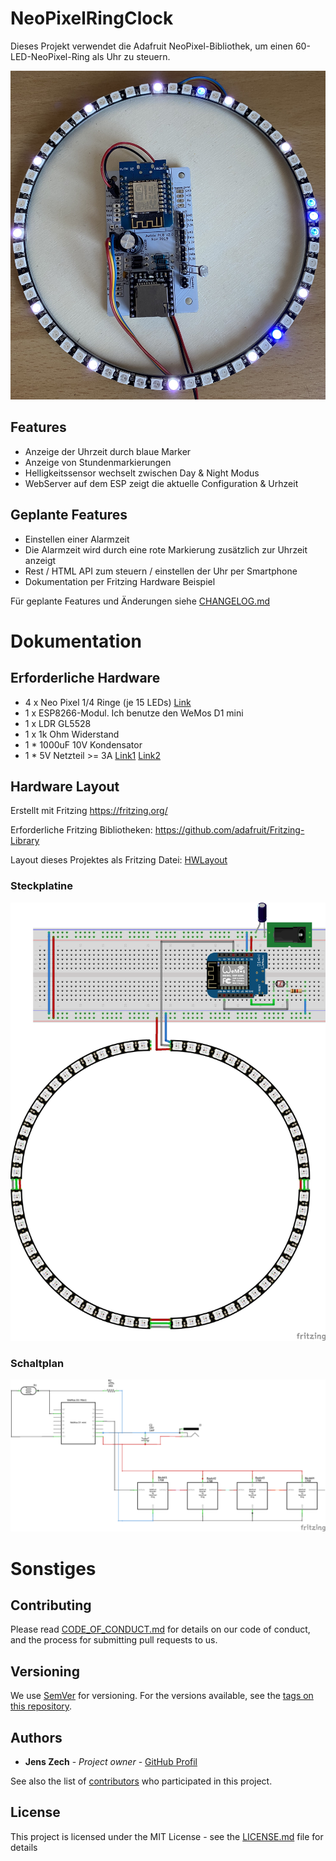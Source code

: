 # NeoPixelRingClock

Dieses Projekt verwendet die Adafruit NeoPixel-Bibliothek, um einen 60-LED-NeoPixel-Ring als Uhr zu steuern.

![Hardware Beispiel](./doku/clock.jpg)



## Features
* Anzeige der Uhrzeit durch blaue Marker
* Anzeige von Stundenmarkierungen
* Helligkeitssensor wechselt zwischen Day & Night Modus
* WebServer auf dem ESP zeigt die aktuelle Configuration & Urhzeit

## Geplante Features
* Einstellen einer Alarmzeit
* Die Alarmzeit wird durch eine rote Markierung zusätzlich zur Uhrzeit anzeigt
* Rest / HTML API zum steuern / einstellen der Uhr per Smartphone
* Dokumentation per Fritzing Hardware Beispiel

Für geplante Features und Änderungen siehe [CHANGELOG.md](https://github.com/jenszech/NeoPixelRingClock/blob/master/CHANGELOG.md)

# Dokumentation

##  Erforderliche Hardware

* 4 x Neo Pixel 1/4 Ringe (je 15 LEDs)  [Link](https://de.aliexpress.com/item/4000102576864.html?spm=a2g0s.9042311.0.0.48fe4c4doc7WPP) 
* 1 x ESP8266-Modul. Ich benutze den WeMos D1 mini
* 1 x LDR GL5528
* 1 x 1k Ohm Widerstand
* 1 * 1000uF 10V Kondensator
* 1 * 5V Netzteil >= 3A [Link1](https://www.amazon.de/gp/product/B01HRR9GY4/ref=ppx_yo_dt_b_search_asin_title?ie=UTF8&psc=1) [Link2](https://de.aliexpress.com/item/32803238789.html?spm=a2g0s.9042311.0.0.48fe4c4doc7WPP)

## Hardware Layout

Erstellt mit Fritzing https://fritzing.org/

Erforderliche Fritzing Bibliotheken: https://github.com/adafruit/Fritzing-Library

Layout dieses Projektes als Fritzing Datei: [HWLayout](https://github.com/jenszech/NeoPixelRingClock/blob/master/src/Layout/HWLayout.fzz)

### Steckplatine

![Steckplatine](./src/Layout/HWLayout_Steckplatine.png)

### Schaltplan

![Schaltplan](./src/Layout/HWLayout_Schaltplan.png)

# Sonstiges

## Contributing

Please read [CODE_OF_CONDUCT.md](https://github.com/jenszech/NeoPixelRingClock/blob/master/CODE_OF_CONDUCT.md) for details on our code of conduct, and the process for submitting pull requests to us.

## Versioning

We use [SemVer](http://semver.org/) for versioning. For the versions available, see the [tags on this repository](https://github.com/your/project/tags).

## Authors

- **Jens Zech** - *Project owner* - [GitHub Profil](https://github.com/jenszech)

See also the list of [contributors](https://github.com/jenszech/NeoPixelRingClock/contributors) who participated in this project.

## License

This project is licensed under the MIT License - see the [LICENSE.md](https://github.com/jenszech/NeoPixelRingClock/blob/master/LICENSE.md) file for details
